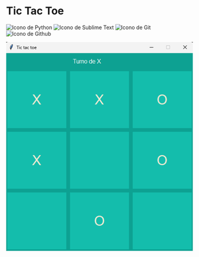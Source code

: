 # Tic Tac Toe

<p align="left">
  <img src="https://img.shields.io/badge/Python-FFD43B?style=for-the-badge&logo=python&logoColor=blue" alt="Icono de Python">
  <img src="https://img.shields.io/badge/sublime_text-%23575757.svg?&style=for-the-badge&logo=sublime-text&logoColor=important" alt="Icono de Sublime Text">
  <img src="https://img.shields.io/badge/GIT-E44C30?style=for-the-badge&logo=git&logoColor=white" alt="Icono de Git">
  <img src="https://img.shields.io/badge/GitHub-100000?style=for-the-badge&logo=github&logoColor=white" alt="Icono de Github">
</p>

![Hero del portfolio de Jeremy Díaz](./game.png)
